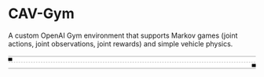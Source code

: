 # CAV-Gym
A custom OpenAI Gym environment that supports Markov games (joint actions, joint observations, joint rewards) and simple vehicle physics.

![](demo.gif)

